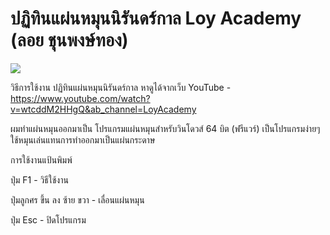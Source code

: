 # ปฏิทินแผ่นหมุนนิรันดร์กาล Loy Academy (ลอย ชุนพงษ์ทอง)

<image src="loy.png">


วิธีการใช้งาน ปฏิทินแผ่นหมุนนิรันดร์กาล หาดูได้จากเว็บ YouTube - https://www.youtube.com/watch?v=wtcddM2HHgQ&ab_channel=LoyAcademy

ผมทำแผ่นหมุนออกมาเป็น โปรแกรมแผ่นหมุนสำหรับวินโดวส์ 64 บิต (ฟรีแวร์) เป็นโปรแกรมง่ายๆ ใช้หมุนเล่นแทนการทำออกมาเป็นแผ่นกระดาษ

การใช้งานแป้นพิมพ์

ปุ่ม F1 - วิธีใช้งาน

ปุ่มลูกศร ขึ้น ลง ซ้าย ขวา - เลื่อนแผ่นหมุน

ปุ่ม Esc - ปิดโปรแกรม
